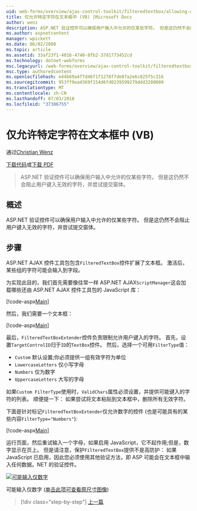 ```yaml
---
uid: web-forms/overview/ajax-control-toolkit/filteredtextbox/allowing-only-certain-characters-in-a-text-box-vb
title: 仅允许特定字符在文本框中 (VB) |Microsoft Docs
author: wenz
description: ASP.NET 验证控件可以确保用户输入中允许的仅某些字符。 但是这仍然不会阻止用户根据键入的无效...
ms.author: aspnetcontent
manager: wpickett
ms.date: 06/02/2008
ms.topic: article
ms.assetid: 33af23f1-4016-4740-8fb2-37d1773452cd
ms.technology: dotnet-webforms
msc.legacyurl: /web-forms/overview/ajax-control-toolkit/filteredtextbox/allowing-only-certain-characters-in-a-text-box-vb
msc.type: authoredcontent
ms.openlocfilehash: e44b69a4f7d46f1f1278f7de07a2e6c025f5c316
ms.sourcegitcommit: 953ff9ea4369f154d6fd0239599279ddd3280009
ms.translationtype: MT
ms.contentlocale: zh-CN
ms.lasthandoff: 07/03/2018
ms.locfileid: "37386755"
---
```

<a name="allowing-only-certain-characters-in-a-text-box-vb"></a>仅允许特定字符在文本框中 (VB)
====================
通过[Christian Wenz](https://github.com/wenz)

[下载代码](http://download.microsoft.com/download/4/c/2/4c2def7a-0d23-4055-91f9-1f18504167d7/FilteredTextBox0.vb.zip)或[下载 PDF](http://download.microsoft.com/download/b/6/a/b6ae89ee-df69-4c87-9bfb-ad1eb2b23373/filteredtextbox0VB.pdf)

> ASP.NET 验证控件可以确保用户输入中允许的仅某些字符。 但是这仍然不会阻止用户键入无效的字符，并尝试提交窗体。


## <a name="overview"></a>概述

ASP.NET 验证控件可以确保用户输入中允许的仅某些字符。 但是这仍然不会阻止用户键入无效的字符，并尝试提交窗体。

## <a name="steps"></a>步骤

ASP.NET AJAX 控件工具包包含`FilteredTextBox`控件扩展了文本框。 激活后，某些组的字符可能会输入到字段。

为实现此目的，我们首先需要像往常一样 ASP.NET AJAX`ScriptManager`这会加载哪些还由 ASP.NET AJAX 控件工具包的 JavaScript 库：

[!code-aspx[Main](allowing-only-certain-characters-in-a-text-box-vb/samples/sample1.aspx)]

然后，我们需要一个文本框：

[!code-aspx[Main](allowing-only-certain-characters-in-a-text-box-vb/samples/sample2.aspx)]

最后，`FilteredTextBoxExtender`控件负责限制允许用户键入的字符。 首先，设置`TargetControlID`归于`ID`的`TextBox`控件。 然后，选择一个可用`FilterType`值：

- `Custom` 默认设置;你必须提供一组有效字符为单位
- `LowercaseLetters` 仅小写字母
- `Numbers` 仅为数字
- `UppercaseLetters` 大写的字母

如果`Custom FilterType`使用时，`ValidChars`属性必须设置，并提供可能键入的字符的列表。 顺便提一下： 如果尝试将文本粘贴到文本框中，删除所有无效字符。

下面是针对标记`FilteredTextBoxExtender`仅允许数字的控件 (也是可能具有的某些内容`FilterType="Numbers"`):

[!code-aspx[Main](allowing-only-certain-characters-in-a-text-box-vb/samples/sample3.aspx)]

运行页面，然后重试输入一个字母，如果启用 JavaScript，它不起作用;但是，数字显示在页上。 但是请注意，保护`FilteredTextBox`提供不是高防护： 如果 JavaScript 已启用，因此您必须使用其他验证方法，即 ASP 可能会在文本框中输入任何数据。NET 的验证控件。


[![可能输入仅数字](allowing-only-certain-characters-in-a-text-box-vb/_static/image2.png)](allowing-only-certain-characters-in-a-text-box-vb/_static/image1.png)

可能输入仅数字 ([单击此项可查看原尺寸图像](allowing-only-certain-characters-in-a-text-box-vb/_static/image3.png))

> [!div class="step-by-step"]
> [上一篇](allowing-only-certain-characters-in-a-text-box-cs.md)

